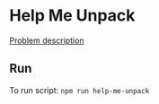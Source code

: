 # Help Me Unpack

[Problem description](https://hackattic.com/challenges/help_me_unpack)

## Run

To run script: `npm run help-me-unpack`
